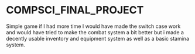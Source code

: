 # COMPSCI_FINAL_PROJECT
Simple game if I had more time I would have made the switch case work and would have tried to make the combat system a bit better but i made a decently usable inventory and equipment system as well as a basic stamina system.
